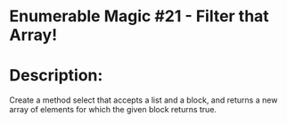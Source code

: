# Enumerable Magic #21 - Filter that Array!

# Description:
Create a method select that accepts a list and a block, and returns a new array of elements for which the given block returns true.